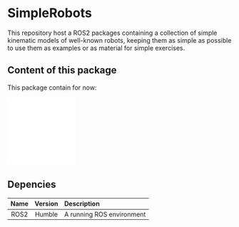 # SimpleRobots

This repository host a ROS2 packages containing a collection of simple kinematic models of well-known robots, keeping them as simple as possible to use them as examples or as material for simple exercises.

## Content of this package

This package contain for now:

<a href="scara/">
    <img src=".github/bsvg/scara.svg" style="width: 30%;" alt="Click to see the source">
</a>


## Depencies

| Name  | Version | Description               |
| :---: | :-----: | :------------------------ |
| ROS2  | Humble  | A running ROS environment |
